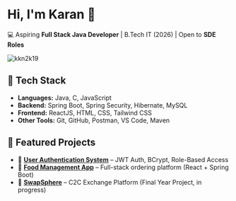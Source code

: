 # Hi, I'm Karan 👋

💻 Aspiring **Full Stack Java Developer** | B.Tech IT (2026) | Open to **SDE Roles**

<p align="left"> 
  <img src="https://komarev.com/ghpvc/?username=kkn2k19&label=Profile%20views&color=0e75b6&style=flat" alt="kkn2k19" />  
</p>

<!--
---
-->

## 🚀 Tech Stack
- **Languages:** Java, C, JavaScript  
- **Backend:** Spring Boot, Spring Security, Hibernate, MySQL  
- **Frontend:** ReactJS, HTML, CSS, Tailwind CSS  
- **Other Tools:** Git, GitHub, Postman, VS Code, Maven  

<!--
---
-->

## 🌟 Featured Projects
- 🔐 [**User Authentication System**](https://github.com/kkn2k19/User_Authentication_System) – JWT Auth, BCrypt, Role-Based Access  
- 🍴 [**Food Management App**](https://github.com/kkn2k19/FoodApp) – Full-stack ordering platform (React + Spring Boot)  
- 🔄 [**SwapSphere**](https://github.com/kkn2k19/SwapSphere) – C2C Exchange Platform (Final Year Project, in progress)
 <!-- 📊 [**Medical Insurance Cost Prediction**](https://github.com/kkn2k19/Medical-Insurance-Cost-Prediction-FSP-PROJECT-ML-with-Python-) – ML with Python -->
<!--
---

## 📈 GitHub Stats
![Karan's GitHub stats](https://github-readme-stats.vercel.app/api?username=kkn2k19&show_icons=true&theme=tokyonight)  
![Top Langs](https://github-readme-stats.vercel.app/api/top-langs/?username=kkn2k19&layout=compact&theme=tokyonight)  

---

## 📫 Connect With Me
- [LinkedIn](https://www.linkedin.com/in/karan-kumar-nonia/)  
 <!--[Portfolio](https://kkn2k19.wordpress.com)  -->
 <!-- [Stack Overflow](https://stackoverflow.com/users/30910098/karan-kumar-nonia)  -->

<!--
---
-->
<!--
✨ _"Passionate about solving problems, building scalable systems, and becoming a top-tier Full Stack Java Developer."_ ✨
